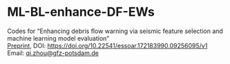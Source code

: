 # ML-BL-enhance-DF-EWs
Codes for “Enhancing debris flow warning via seismic feature selection and machine learning model evaluation” <br>
[Preprint](https://doi.org/10.22541/essoar.172183990.09256095/v1), DOI: https://doi.org/10.22541/essoar.172183990.09256095/v1 <br>
Email: qi.zhou@gfz-potsdam.de
